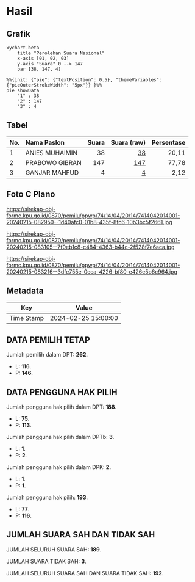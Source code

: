 # Hasil

## Grafik

```mermaid
xychart-beta
    title "Perolehan Suara Nasional"
    x-axis [01, 02, 03]
    y-axis "Suara" 0 --> 147
    bar [38, 147, 4]
```

```mermaid
%%{init: {"pie": {"textPosition": 0.5}, "themeVariables": {"pieOuterStrokeWidth": "5px"}} }%%
pie showData
    "1" : 38
    "2" : 147
    "3" : 4
```

## Tabel

| No. | Nama Paslon    | Suara | Suara (raw) | Persentase |
|:--- |:-------------- | -----:| -----------:| ----------:|
| 1   | ANIES MUHAIMIN | 38    | [38][p-1]   | 20,11      |
| 2   | PRABOWO GIBRAN | 147   | [147][p-2]  | 77,78      |
| 3   | GANJAR MAHFUD  | 4     | [4][p-3]    | 2,12       |


[p-1]: https://github.com/gigit-pemilu/pemilu-2024/blob/main/pilpres/hitung-suara/sub/74-sulawesi-tenggara/sub/14-buton-tengah/sub/04-mawasangka/sub/2014-wakambangura/sub/001-tps/sub/paslon-1.txt
[p-2]: https://github.com/gigit-pemilu/pemilu-2024/blob/main/pilpres/hitung-suara/sub/74-sulawesi-tenggara/sub/14-buton-tengah/sub/04-mawasangka/sub/2014-wakambangura/sub/001-tps/sub/paslon-2.txt
[p-3]: https://github.com/gigit-pemilu/pemilu-2024/blob/main/pilpres/hitung-suara/sub/74-sulawesi-tenggara/sub/14-buton-tengah/sub/04-mawasangka/sub/2014-wakambangura/sub/001-tps/sub/paslon-3.txt

## Foto C Plano

https://sirekap-obj-formc.kpu.go.id/0870/pemilu/ppwp/74/14/04/20/14/7414042014001-20240215-082950--1d40afc0-01b8-435f-8fc6-10b3bc5f2661.jpg

https://sirekap-obj-formc.kpu.go.id/0870/pemilu/ppwp/74/14/04/20/14/7414042014001-20240215-083105--7f0eb1c8-c484-4363-b44c-2f528f7e6aca.jpg

https://sirekap-obj-formc.kpu.go.id/0870/pemilu/ppwp/74/14/04/20/14/7414042014001-20240215-083216--3dfe755e-0eca-4226-bf80-e426e5b6c964.jpg


## Metadata

| Key        | Value               |
| ---------- | ------------------- |
| Time Stamp | 2024-02-25 15:00:00 |


## DATA PEMILIH TETAP

Jumlah pemilih dalam DPT: **262**.
 * L: **116**.
 * P: **146**.

## DATA PENGGUNA HAK PILIH

Jumlah pengguna hak pilih dalam DPT: **188**.
 * L: **75**.
 * P: **113**.

Jumlah pengguna hak pilih dalam DPTb: **3**.
 * L: **1**.
 * P: **2**.

Jumlah pengguna hak pilih dalam DPK: **2**.
 * L: **1**.
 * P: **1**.

Jumlah pengguna hak pilih: **193**.
 * L: **77**.
 * P: **116**.

## JUMLAH SUARA SAH DAN TIDAK SAH

JUMLAH SELURUH SUARA SAH: **189**.

JUMLAH SUARA TIDAK SAH: **3**.

JUMLAH SELURUH SUARA SAH DAN SUARA TIDAK SAH: **192**.


